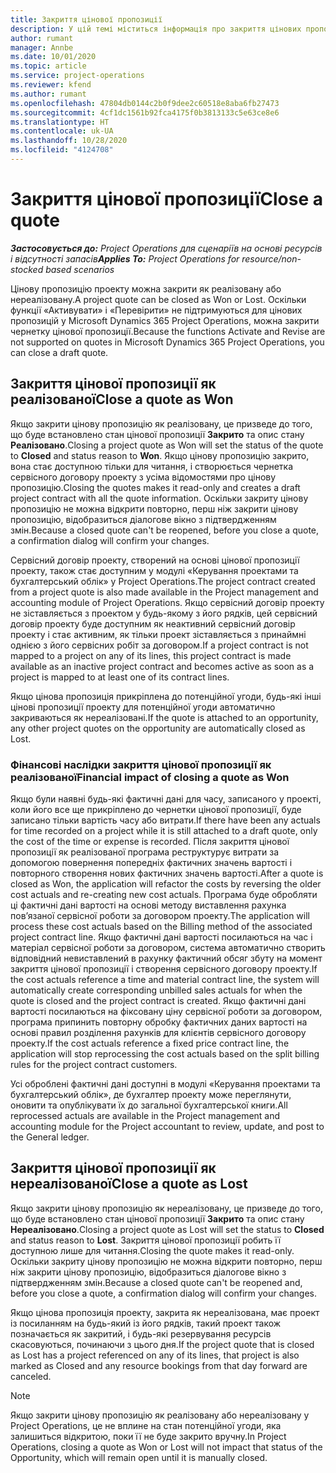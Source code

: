 ```yaml
---
title: Закриття цінової пропозиції
description: У цій темі міститься інформація про закриття цінових пропозицій у Project Operations.
author: rumant
manager: Annbe
ms.date: 10/01/2020
ms.topic: article
ms.service: project-operations
ms.reviewer: kfend
ms.author: rumant
ms.openlocfilehash: 47804db0144c2b0f9dee2c60518e8aba6fb27473
ms.sourcegitcommit: 4cf1dc1561b92fca4175f0b3813133c5e63ce8e6
ms.translationtype: HT
ms.contentlocale: uk-UA
ms.lasthandoff: 10/28/2020
ms.locfileid: "4124708"
---
```

# <a name="close-a-quote"></a><span data-ttu-id="739d6-103">Закриття цінової пропозиції</span><span class="sxs-lookup"><span data-stu-id="739d6-103">Close a quote</span></span>

<span data-ttu-id="739d6-104">_**Застосовується до:** Project Operations для сценаріїв на основі ресурсів і відсутності запасів_</span><span class="sxs-lookup"><span data-stu-id="739d6-104">_**Applies To:** Project Operations for resource/non-stocked based scenarios_</span></span>

<span data-ttu-id="739d6-105">Цінову пропозицію проекту можна закрити як реалізовану або нереалізовану.</span><span class="sxs-lookup"><span data-stu-id="739d6-105">A project quote can be closed as Won or Lost.</span></span> <span data-ttu-id="739d6-106">Оскільки функції «Активувати» і «Перевірити» не підтримуються для цінових пропозицій у Microsoft Dynamics 365 Project Operations, можна закрити чернетку цінової пропозиції.</span><span class="sxs-lookup"><span data-stu-id="739d6-106">Because the functions Activate and Revise are not supported on quotes in Microsoft Dynamics 365 Project Operations, you can close a draft quote.</span></span>

## <a name="close-a-quote-as-won"></a><span data-ttu-id="739d6-107">Закриття цінової пропозиції як реалізованої</span><span class="sxs-lookup"><span data-stu-id="739d6-107">Close a quote as Won</span></span>

<span data-ttu-id="739d6-108">Якщо закрити цінову пропозицію як реалізовану, це призведе до того, що буде встановлено стан цінової пропозиції **Закрито** та опис стану **Реалізовано**.</span><span class="sxs-lookup"><span data-stu-id="739d6-108">Closing a project quote as Won will set the status of the quote to **Closed** and status reason to **Won**.</span></span> <span data-ttu-id="739d6-109">Якщо цінову пропозицію закрито, вона стає доступною тільки для читання, і створюється чернетка сервісного договору проекту з усіма відомостями про цінову пропозицію.</span><span class="sxs-lookup"><span data-stu-id="739d6-109">Closing the quotes makes it read-only and creates a draft project contract with all the quote information.</span></span> <span data-ttu-id="739d6-110">Оскільки закриту цінову пропозицію не можна відкрити повторно, перш ніж закрити цінову пропозицію, відобразиться діалогове вікно з підтвердженням змін.</span><span class="sxs-lookup"><span data-stu-id="739d6-110">Because a closed quote can't be reopened, before you close a quote, a confirmation dialog will confirm your changes.</span></span>

<span data-ttu-id="739d6-111">Сервісний договір проекту, створений на основі цінової пропозиції проекту, також стає доступним у модулі «Керування проектами та бухгалтерський облік» у Project Operations.</span><span class="sxs-lookup"><span data-stu-id="739d6-111">The project contract created from a project quote is also made available in the Project management and accounting module of Project Operations.</span></span> <span data-ttu-id="739d6-112">Якщо сервісний договір проекту не зіставляється з проектом у будь-якому з його рядків, цей сервісний договір проекту буде доступним як неактивний сервісний договір проекту і стає активним, як тільки проект зіставляється з принаймні однією з його сервісних робіт за договором.</span><span class="sxs-lookup"><span data-stu-id="739d6-112">If a project contract is not mapped to a project on any of its lines, this project contract is made available as an inactive project contract and becomes active as soon as a project is mapped to at least one of its contract lines.</span></span>

<span data-ttu-id="739d6-113">Якщо цінова пропозиція прикріплена до потенційної угоди, будь-які інші цінові пропозиції проекту для потенційної угоди автоматично закриваються як нереалізовані.</span><span class="sxs-lookup"><span data-stu-id="739d6-113">If the quote is attached to an opportunity, any other project quotes on the opportunity are automatically closed as Lost.</span></span>

### <a name="financial-impact-of-closing-a-quote-as-won"></a><span data-ttu-id="739d6-114">Фінансові наслідки закриття цінової пропозиції як реалізованої</span><span class="sxs-lookup"><span data-stu-id="739d6-114">Financial impact of closing a quote as Won</span></span>

<span data-ttu-id="739d6-115">Якщо були наявні будь-які фактичні дані для часу, записаного у проекті, коли його все ще прикріплено до чернетки цінової пропозиції, буде записано тільки вартість часу або витрати.</span><span class="sxs-lookup"><span data-stu-id="739d6-115">If there have been any actuals for time recorded on a project while it is still attached to a draft quote, only the cost of the time or expense is recorded.</span></span> <span data-ttu-id="739d6-116">Після закриття цінової пропозиції як реалізованої програма реструктурує витрати за допомогою повернення попередніх фактичних значень вартості і повторного створення нових фактичних значень вартості.</span><span class="sxs-lookup"><span data-stu-id="739d6-116">After a quote is closed as Won, the application will refactor the costs by reversing the older cost actuals and re-creating new cost actuals.</span></span> <span data-ttu-id="739d6-117">Програма буде обробляти ці фактичні дані вартості на основі методу виставлення рахунка пов’язаної сервісної роботи за договором проекту.</span><span class="sxs-lookup"><span data-stu-id="739d6-117">The application will process these cost actuals based on the Billing method of the associated project contract line.</span></span> <span data-ttu-id="739d6-118">Якщо фактичні дані вартості посилаються на час і матеріал сервісної роботи за договором, система автоматично створить відповідний невиставлений в рахунку фактичний обсяг збуту на момент закриття цінової пропозиції і створення сервісного договору проекту.</span><span class="sxs-lookup"><span data-stu-id="739d6-118">If the cost actuals reference a time and material contract line, the system will automatically create corresponding unbilled sales actuals for when the quote is closed and the project contract is created.</span></span> <span data-ttu-id="739d6-119">Якщо фактичні дані вартості посилаються на фіксовану ціну сервісної роботи за договором, програма припинить повторну обробку фактичних даних вартості на основі правил розділення рахунків для клієнтів сервісного договору проекту.</span><span class="sxs-lookup"><span data-stu-id="739d6-119">If the cost actuals reference a fixed price contract line, the application will stop reprocessing the cost actuals based on the split billing rules for the project contract customers.</span></span>

<span data-ttu-id="739d6-120">Усі оброблені фактичні дані доступні в модулі «Керування проектами та бухгалтерський облік», де бухгалтер проекту може переглянути, оновити та опублікувати їх до загальної бухгалтерської книги.</span><span class="sxs-lookup"><span data-stu-id="739d6-120">All reprocessed actuals are available in the Project management and accounting module for the Project accountant to review, update, and post to the General ledger.</span></span> 

## <a name="close-a-quote-as-lost"></a><span data-ttu-id="739d6-121">Закриття цінової пропозиції як нереалізованої</span><span class="sxs-lookup"><span data-stu-id="739d6-121">Close a quote as Lost</span></span>

<span data-ttu-id="739d6-122">Якщо закрити цінову пропозицію як нереалізовану, це призведе до того, що буде встановлено стан цінової пропозиції **Закрито** та опис стану **Нереалізовано**.</span><span class="sxs-lookup"><span data-stu-id="739d6-122">Closing a project quote as Lost will set the status to **Closed** and status reason to **Lost**.</span></span> <span data-ttu-id="739d6-123">Закриття цінової пропозиції робить її доступною лише для читання.</span><span class="sxs-lookup"><span data-stu-id="739d6-123">Closing the quote makes it read-only.</span></span> <span data-ttu-id="739d6-124">Оскільки закриту цінову пропозицію не можна відкрити повторно, перш ніж закрити цінову пропозицію, відобразиться діалогове вікно з підтвердженням змін.</span><span class="sxs-lookup"><span data-stu-id="739d6-124">Because a closed quote can't be reopened and, before you close a quote, a confirmation dialog will confirm your changes.</span></span>

<span data-ttu-id="739d6-125">Якщо цінова пропозиція проекту, закрита як нереалізована, має проект із посиланням на будь-який із його рядків, такий проект також позначається як закритий, і будь-які резервування ресурсів скасовуються, починаючи з цього дня.</span><span class="sxs-lookup"><span data-stu-id="739d6-125">If the project quote that is closed as Lost has a project referenced on any of its lines, that project is also marked as Closed and any resource bookings from that day forward are canceled.</span></span>

> [!NOTE]
> <span data-ttu-id="739d6-126">Якщо закрити цінову пропозицію як реалізовану або нереалізовану у Project Operations, це не вплине на стан потенційної угоди, яка залишиться відкритою, поки її не буде закрито вручну.</span><span class="sxs-lookup"><span data-stu-id="739d6-126">In Project Operations, closing a quote as Won or Lost will not impact that status of the Opportunity, which will remain open until it is manually closed.</span></span>
